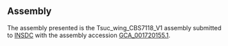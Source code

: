 

Assembly
--------

The assembly presented is the Tsuc\_wing\_CBS7118\_V1 assembly submitted
to [INSDC](http://www.insdc.org) with the assembly accession
[GCA\_001720155.1](http://www.ebi.ac.uk/ena/data/view/GCA_001720155.1).
